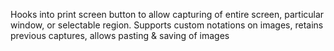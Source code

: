 Hooks into print screen button to allow capturing of entire screen, particular window, or selectable region.
Supports custom notations on images, retains previous captures, allows pasting & saving of images
